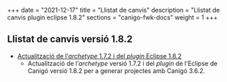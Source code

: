 +++
date        = "2021-12-17"
title       = "Llistat de canvis"
description = "Llistat de canvis plugin eclipse 1.8.2"
sections    = "canigo-fwk-docs"
weight		= 1
+++

## Llistat de canvis versió 1.8.2

- [Actualització de l’_archetype_ 1.7.2 i del _plugin_ Eclipse 1.8.2](/noticies/2021-12-17-CAN-Actualitzacio_archetype_1_7_2_plugin_eclipse_1_8_2)
   - Actualització de l’_archetype_ versió 1.7.2 i del _plugin_ de l'Eclipse de Canigó versió 1.8.2 per a generar projectes amb Canigó 3.6.2.
